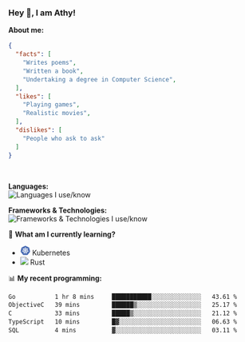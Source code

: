 ### Hey 👋, I am Athy!<br>

**About me:**


```json
{
  "facts": [
    "Writes poems",
    "Written a book",
    "Undertaking a degree in Computer Science",
  ],
  "likes": [
    "Playing games",
    "Realistic movies",
  ],
  "dislikes": [
    "People who ask to ask"
  ]
}
```
<br>


**Languages:**<br>
![Languages I use/know](https://skillicons.dev/icons?i=go,js,py,html,lua,java)

**Frameworks & Technologies:**<br />
![Frameworks & Technologies I use/know](https://skillicons.dev/icons?i=nodejs,nextjs,ts,react,express,docker,kubernetes,mysql,postgresql,mongodb,git,github,tailwind,prisma)

📙 **What am I currently learning?**

- <img height="20" src="https://github.com/devicons/devicon/blob/master/icons/kubernetes/kubernetes-plain.svg" />  Kubernetes
- <img height="20" src="https://cdn.jsdelivr.net/gh/devicons/devicon/icons/rust/rust-plain.svg" /> Rust

📊 **My recent programming:**

<!--START_SECTION:waka-->

```txt
Go           1 hr 8 mins     ███████████░░░░░░░░░░░░░░   43.61 %
ObjectiveC   39 mins         ██████▒░░░░░░░░░░░░░░░░░░   25.17 %
C            33 mins         █████▒░░░░░░░░░░░░░░░░░░░   21.12 %
TypeScript   10 mins         █▓░░░░░░░░░░░░░░░░░░░░░░░   06.63 %
SQL          4 mins          ▓░░░░░░░░░░░░░░░░░░░░░░░░   03.11 %
```

<!--END_SECTION:waka-->
